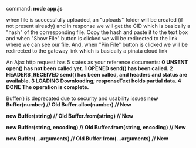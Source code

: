 command:
<b>node app.js</b>

when file is successfully uploaded, an "uploads" folder will be created (if not present already)
and in response we will get the CID which is basically a "hash" of the corresponding file.
Copy the hash and paste it to the text box and when "Show File" button is clicked we will be
redirected to the link where we can see our file. And, when "Pin File" button is clicked we
will be redirected to the gateway link which is basically a pinata cloud link 

An Ajax http request has 5 states as your reference documents:
<b>
0   UNSENT  open() has not been called yet.
1   OPENED  send() has been called.
2   HEADERS_RECEIVED    send() has been called, and headers and status are available.
3   LOADING Downloading; responseText holds partial data.
4   DONE    The operation is complete.
</b>


Buffer() is deprecated due to security and usability issues
<b>
new Buffer(number)            // Old
Buffer.alloc(number)          // New

new Buffer(string)            // Old
Buffer.from(string)           // New

new Buffer(string, encoding)  // Old
Buffer.from(string, encoding) // New

new Buffer(...arguments)      // Old
Buffer.from(...arguments)     // New
</b>
